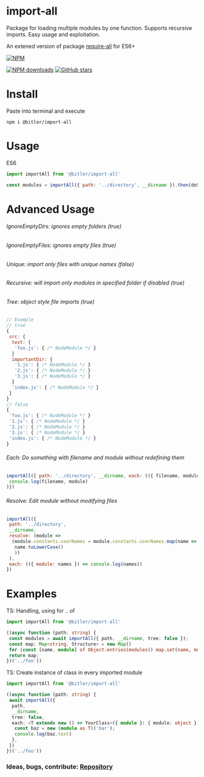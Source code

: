 # import-all

Package for loading multiple modules by one function. Supports recursive imports. Easy usage and exploitation.

An extened version of package [require-all](https://www.npmjs.com/package/require-all) for ES6+

[![NPM](https://nodei.co/npm/@bitler/import-all.svg?downloads=true)](https://npmjs.com/package/@bitler/import-all)

<!-- [![Build status](https://nodei.co/npm/@bitler/import-all.svg?downloads=true)][ci-url] -->
[![NPM downloads](https://img.shields.io/npm/dm/@bitler/import-all.svg)](https://npmjs.org/package/@bitler/import-all)
[![GitHub stars](https://img.shields.io/github/stars/thebitler/import-all.svg?&label=github%20stars)](https://github.com/thebitler/import-all)

# Install

Paste into terminal and execute

`npm i @bitler/import-all`

# Usage

ES6
```js
import importAll from '@bitler/import-all'

const modules = importAll({ path: '../directory', __dirname }).then(doSomethingCallback);
```

# Advanced Usage

###### IgnoreEmptyDirs: ignores empty folders (true)
###### IgnoreEmptyFiles: ignores empty files (true)
###### Unique: import only files with unique names (false)
###### Recursive: will import only modules in specified folder if disabled (true)
###### Tree: object style file imports (true)
```js
// Example
// true
{
 src: {
  test: {
   'foo.js': { /* NodeModule */ }
  }
  importantDir: {
   '1.js': { /* NodeModule */ }
   '2.js': { /* NodeModule */ }
   '3.js': { /* NodeModule */ }
  }
  'index.js': { /* NodeModule */ }
 }
}
// false
{
 'foo.js': { /* NodeModule */ }
 '1.js': { /* NodeModule */ }
 '2.js': { /* NodeModule */ }
 '3.js': { /* NodeModule */ }
 'index.js': { /* NodeModule */ }
}
```

###### Each: Do something with filename and module without redefining them
```js
importAll({ path: '../directory', __dirname, each: (({ filename, module }) => 
 console.log(filename, module)
)})
```

###### Resolve: Edit module without modifying files
```js
importAll({ 
 path: '../directory',
 __dirname,
 resolve: (module => 
  (module.constants.userNames = module.constants.userNames.map(name => 
   name.toLowerCase()
   ))
 ),
 each: (({ module: names }) => console.log(names))
})
```

# Examples

TS: Handling, using for .. of
```ts
import importAll from '@bitler/import-all'

((async function (path: string) {
 const modules = await importAll({ path, __dirname, tree: false });
 const map: Map<string, Structure> = new Map()
 for (const [name, module] of Object.entries(modules)) map.set(name, module as Structure)
 return map;
})('../foo'))
```

TS: Create instance of class in every imported module
```ts
import importAll from '@bitler/import-all'

((async function (path: string) {
 await importAll({
  path,
  __dirname,
  tree: false,
  each: <T extends new () => YourClass>({ module }: { module: object }) => {
   const baz = new (module as T)('bar');
   console.log(baz.text)
  },
 })
})('../foo'))
```

### Ideas, bugs, contribute: [Repository](https://github.com/thebitler/import-all)
